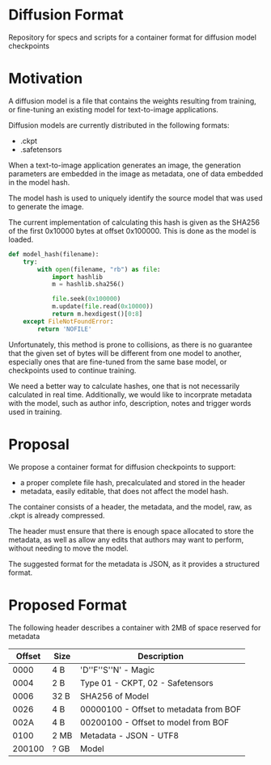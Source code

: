 # Diffusion Format

Repository for specs and scripts for a container format for diffusion model checkpoints

# Motivation

A diffusion model is a file that contains the weights resulting from training, or fine-tuning an existing model for text-to-image applications.

Diffusion models are currently distributed in the following formats:

* .ckpt
* .safetensors

When a text-to-image application generates an image, the generation parameters are embedded in the image as metadata, one of data embedded in the model hash.

The model hash is used to uniquely identify the source model that was used to generate the image.

The current implementation of calculating this hash is given as the SHA256 of the first 0x10000 bytes at offset 0x100000.  This is done as the model is loaded.

```py
def model_hash(filename):
    try:
        with open(filename, "rb") as file:
            import hashlib
            m = hashlib.sha256()

            file.seek(0x100000)
            m.update(file.read(0x10000))
            return m.hexdigest()[0:8]
    except FileNotFoundError:
        return 'NOFILE'
```

Unfortunately, this method is prone to collisions, as there is no guarantee that the given set of bytes will be different from one model to another, especially ones 
that are fine-tuned from the same base model, or checkpoints used to continue training.

We need a better way to calculate hashes, one that is not necessarily calculated in real time.  Additionally, we would like to incorprate metadata with the model,
such as author info, description, notes and trigger words used in training.

# Proposal

We propose a container format for diffusion checkpoints to support:

* a proper complete file hash, precalculated and stored in the header
* metadata, easily editable, that does not affect the model hash.

The container consists of a header, the metadata, and the model, raw, as .ckpt is already compressed. 

The header must ensure that there is enough space allocated to store the metadata, as well as allow any edits that authors may want to perform, without needing
to move the model.

The suggested format for the metadata is JSON, as it provides a structured format. 

# Proposed Format

The following header describes a container with 2MB of space reserved for metadata


| Offset     | Size     | Description                            |
|------------|----------|----------------------------------------|
| 0000       | 4 B      | 'D''F''S''N' - Magic                   |
| 0004       | 2 B      | Type 01 - CKPT, 02 - Safetensors       |
| 0006       | 32 B     | SHA256 of Model                        |
| 0026       | 4 B      | 00000100 - Offset to metadata from BOF |
| 002A       | 4 B      | 00200100 - Offset to model from BOF    |
| 0100       | 2 MB     | Metadata - JSON - UTF8                 |
| 200100     | ? GB     | Model                                  |

